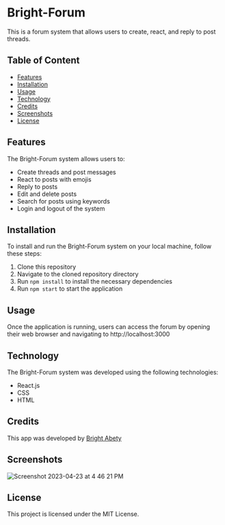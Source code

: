 # Bright-Forum

This is a forum system that allows users to create, react, and reply to post threads.

## Table of Content
- [Features](#features)
- [Installation](#installation)
- [Usage](#usage)
- [Technology](#technology)
- [Credits](#credits)
- [Screenshots](#screenshots)
- [License](#license)

## Features

The Bright-Forum system allows users to:
- Create threads and post messages
- React to posts with emojis
- Reply to posts
- Edit and delete posts
- Search for posts using keywords
- Login and logout of the system

## Installation

To install and run the Bright-Forum system on your local machine, follow these steps:

1. Clone this repository
2. Navigate to the cloned repository directory
3. Run `npm install` to install the necessary dependencies
4. Run `npm start` to start the application

## Usage

Once the application is running, users can access the forum by opening their web browser and navigating to http://localhost:3000

## Technology

The Bright-Forum system was developed using the following technologies:

- React.js
- CSS
- HTML

## Credits

This app was developed by [Bright Abety](https://github.com/kagebright)

## Screenshots
![Screenshot 2023-04-23 at 4 46 21 PM](https://user-images.githubusercontent.com/113262558/233865625-41522b28-2ff7-4491-a24a-686689f46916.png)


## License

This project is licensed under the MIT License.
